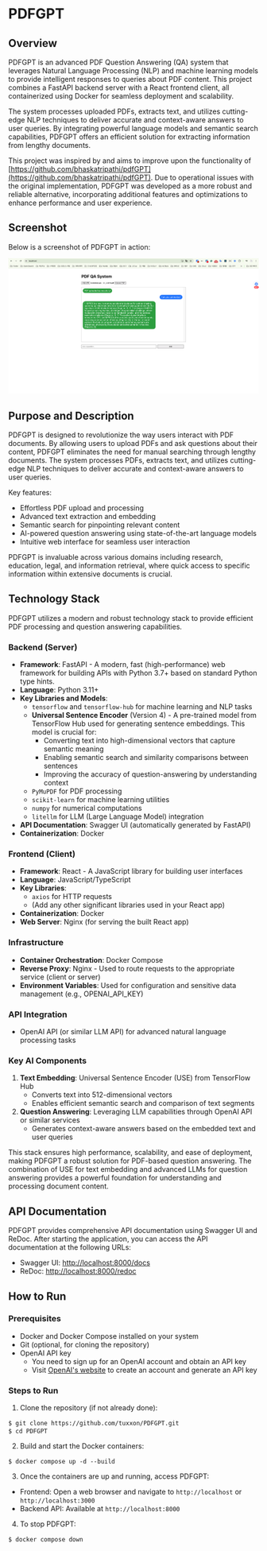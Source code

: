 # PDFGPT

## Overview

PDFGPT is an advanced PDF Question Answering (QA) system that leverages Natural Language Processing (NLP) and machine learning models to provide intelligent responses to queries about PDF content. This project combines a FastAPI backend server with a React frontend client, all containerized using Docker for seamless deployment and scalability.

The system processes uploaded PDFs, extracts text, and utilizes cutting-edge NLP techniques to deliver accurate and context-aware answers to user queries. By integrating powerful language models and semantic search capabilities, PDFGPT offers an efficient solution for extracting information from lengthy documents.

This project was inspired by and aims to improve upon the functionality of [https://github.com/bhaskatripathi/pdfGPT](https://github.com/bhaskatripathi/pdfGPT). Due to operational issues with the original implementation, PDFGPT was developed as a more robust and reliable alternative, incorporating additional features and optimizations to enhance performance and user experience.

## Screenshot

Below is a screenshot of PDFGPT in action:

![PDFGPT Screenshot](./screenshot/screenshot1.png)

## Purpose and Description

PDFGPT is designed to revolutionize the way users interact with PDF documents. By allowing users to upload PDFs and ask questions about their content, PDFGPT eliminates the need for manual searching through lengthy documents. The system processes PDFs, extracts text, and utilizes cutting-edge NLP techniques to deliver accurate and context-aware answers to user queries.

Key features:
- Effortless PDF upload and processing
- Advanced text extraction and embedding
- Semantic search for pinpointing relevant content
- AI-powered question answering using state-of-the-art language models
- Intuitive web interface for seamless user interaction

PDFGPT is invaluable across various domains including research, education, legal, and information retrieval, where quick access to specific information within extensive documents is crucial.

## Technology Stack

PDFGPT utilizes a modern and robust technology stack to provide efficient PDF processing and question answering capabilities.

### Backend (Server)
- **Framework**: FastAPI - A modern, fast (high-performance) web framework for building APIs with Python 3.7+ based on standard Python type hints.
- **Language**: Python 3.11+
- **Key Libraries and Models**:
  - `tensorflow` and `tensorflow-hub` for machine learning and NLP tasks
  - **Universal Sentence Encoder** (Version 4) - A pre-trained model from TensorFlow Hub used for generating sentence embeddings. This model is crucial for:
    - Converting text into high-dimensional vectors that capture semantic meaning
    - Enabling semantic search and similarity comparisons between sentences
    - Improving the accuracy of question-answering by understanding context
  - `PyMuPDF` for PDF processing
  - `scikit-learn` for machine learning utilities
  - `numpy` for numerical computations
  - `litellm` for LLM (Large Language Model) integration
- **API Documentation**: Swagger UI (automatically generated by FastAPI)
- **Containerization**: Docker

### Frontend (Client)
- **Framework**: React - A JavaScript library for building user interfaces
- **Language**: JavaScript/TypeScript
- **Key Libraries**:
  - `axios` for HTTP requests
  - (Add any other significant libraries used in your React app)
- **Containerization**: Docker
- **Web Server**: Nginx (for serving the built React app)

### Infrastructure
- **Container Orchestration**: Docker Compose
- **Reverse Proxy**: Nginx - Used to route requests to the appropriate service (client or server)
- **Environment Variables**: Used for configuration and sensitive data management (e.g., OPENAI_API_KEY)

### API Integration
- OpenAI API (or similar LLM API) for advanced natural language processing tasks

### Key AI Components
1. **Text Embedding**: Universal Sentence Encoder (USE) from TensorFlow Hub
   - Converts text into 512-dimensional vectors
   - Enables efficient semantic search and comparison of text segments
2. **Question Answering**: Leveraging LLM capabilities through OpenAI API or similar services
   - Generates context-aware answers based on the embedded text and user queries

This stack ensures high performance, scalability, and ease of deployment, making PDFGPT a robust solution for PDF-based question answering. The combination of USE for text embedding and advanced LLMs for question answering provides a powerful foundation for understanding and processing document content.

## API Documentation

PDFGPT provides comprehensive API documentation using Swagger UI and ReDoc. After starting the application, you can access the API documentation at the following URLs:

- Swagger UI: [http://localhost:8000/docs](http://localhost:8000/docs)
- ReDoc: [http://localhost:8000/redoc](http://localhost:8000/redoc)


## How to Run

### Prerequisites

- Docker and Docker Compose installed on your system
- Git (optional, for cloning the repository)
- OpenAI API key
  - You need to sign up for an OpenAI account and obtain an API key
  - Visit [OpenAI's website](https://openai.com/) to create an account and generate an API key


### Steps to Run

1. Clone the repository (if not already done):
```
$ git clone https://github.com/tuxxon/PDFGPT.git
$ cd PDFGPT
```

2. Build and start the Docker containers:
```
$ docker compose up -d --build
```

3. Once the containers are up and running, access PDFGPT:
- Frontend: Open a web browser and navigate to `http://localhost` or `http://localhost:3000` 
- Backend API: Available at `http://localhost:8000`

4. To stop PDFGPT:
```
$ docker compose down
```